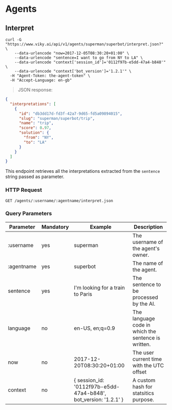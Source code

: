 # Agents

## Interpret

```shell
curl -G "https://www.viky.ai/api/v1/agents/superman/superbot/interpret.json?" \
    --data-urlencode "now=2017-12-05T08:30:20+01:00" \
    --data-urlencode "sentence=I want to go from NY to LA" \
    --data-urlencode "context['session_id']='0112f97b-e5dd-47a4-b848'" \
    --data-urlencode "context['bot_version']='1.2.1'" \
  -H "Agent-Token: the-agent-token" \
  -H "Accept-Language: en-gb"
```

> JSON response:

```json
{
  "interpretations": [
    {
      "id": "db3dd17d-fd3f-42a7-9d65-fd5a09894015",
      "slug": "superman/superbot/trip",
      "name": "trip",
      "score": 0.97,
      "solution": {
        "from": "NY",
        "to": "LA"
      }
    }
  ]
}
```

This endpoint retrieves all the interpretations extracted from the `sentence` string passed as parameter.

### HTTP Request

`GET /agents/:username/:agentname/interpret.json`

### Query Parameters


<table>
  <thead>
    <tr>
      <th>Parameter</th>
      <th>Mandatory</th>
      <th>Example</th>
      <th>Description</th>
    </tr>
  </thead>
  <tbody>
    <tr>
      <td>:username</td>
      <td>yes</td>
      <td>superman</td>
      <td>The username of the agent's owner.</td>
    </tr>
    <tr>
      <td>:agentname</td>
      <td>yes</td>
      <td>superbot</td>
      <td>The name of the agent.</td>
    </tr>
    <tr>
      <td>sentence</td>
      <td>yes</td>
      <td>I'm looking for a train to Paris</td>
      <td>The sentence to be processed by the AI.</td>
    </tr>
    <tr>
      <td>language</td>
      <td>no</td>
      <td>en-US, en;q=0.9</td>
      <td>The language code in which the sentence is written.</td>
    </tr>
    <tr>
      <td>now</td>
      <td>no</td>
      <td>2017-12-20T08:30:20+01:00</td>
      <td>The user current time with the UTC offset</td>
    </tr>
    <tr>
      <td>context</td>
      <td>no</td>
      <td>{ session_id: '0112f97b-e5dd-47a4-b848', bot_version: '1.2.1' }</td>
      <td>A custom hash for statsitics purpose.</td>
    </tr>
  </tbody>
</table>
